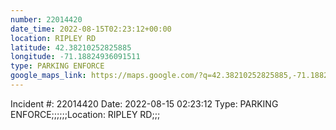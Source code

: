 ```yaml
---
number: 22014420
date_time: 2022-08-15T02:23:12+00:00
location: RIPLEY RD
latitude: 42.38210252825885
longitude: -71.18824936091511
type: PARKING ENFORCE
google_maps_link: https://maps.google.com/?q=42.38210252825885,-71.18824936091511
---
```


Incident #: 22014420  Date: 2022-08-15 02:23:12   Type: PARKING ENFORCE;;;;;;Location: RIPLEY RD;;;
